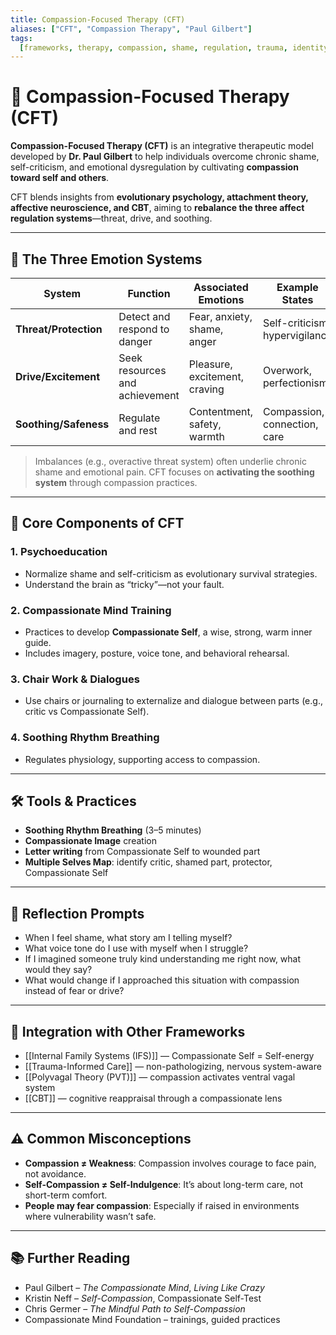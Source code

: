 ```yaml
---
title: Compassion-Focused Therapy (CFT)
aliases: ["CFT", "Compassion Therapy", "Paul Gilbert"]
tags:
  [frameworks, therapy, compassion, shame, regulation, trauma, identity, CBT]
---
```


<!-- @format -->

# 🌼 Compassion-Focused Therapy (CFT)

**Compassion-Focused Therapy (CFT)** is an integrative therapeutic model developed by **Dr. Paul Gilbert** to help individuals overcome chronic shame, self-criticism, and emotional dysregulation by cultivating **compassion toward self and others**.

CFT blends insights from **evolutionary psychology, attachment theory, affective neuroscience, and CBT**, aiming to **rebalance the three affect regulation systems**—threat, drive, and soothing.

---

## 🧠 The Three Emotion Systems

| System                | Function                       | Associated Emotions           | Example States                 |
| --------------------- | ------------------------------ | ----------------------------- | ------------------------------ |
| **Threat/Protection** | Detect and respond to danger   | Fear, anxiety, shame, anger   | Self-criticism, hypervigilance |
| **Drive/Excitement**  | Seek resources and achievement | Pleasure, excitement, craving | Overwork, perfectionism        |
| **Soothing/Safeness** | Regulate and rest              | Contentment, safety, warmth   | Compassion, connection, care   |

> Imbalances (e.g., overactive threat system) often underlie chronic shame and emotional pain. CFT focuses on **activating the soothing system** through compassion practices.

---

## 💠 Core Components of CFT

### 1. **Psychoeducation**

- Normalize shame and self-criticism as evolutionary survival strategies.
- Understand the brain as “tricky”—not your fault.

### 2. **Compassionate Mind Training**

- Practices to develop **Compassionate Self**, a wise, strong, warm inner guide.
- Includes imagery, posture, voice tone, and behavioral rehearsal.

### 3. **Chair Work & Dialogues**

- Use chairs or journaling to externalize and dialogue between parts (e.g., critic vs Compassionate Self).

### 4. **Soothing Rhythm Breathing**

- Regulates physiology, supporting access to compassion.

---

## 🛠️ Tools & Practices

- **Soothing Rhythm Breathing** (3–5 minutes)
- **Compassionate Image** creation
- **Letter writing** from Compassionate Self to wounded part
- **Multiple Selves Map**: identify critic, shamed part, protector, Compassionate Self

---

## 💬 Reflection Prompts

- When I feel shame, what story am I telling myself?
- What voice tone do I use with myself when I struggle?
- If I imagined someone truly kind understanding me right now, what would they say?
- What would change if I approached this situation with compassion instead of fear or drive?

---

## 🔄 Integration with Other Frameworks

- [[Internal Family Systems (IFS)]] — Compassionate Self = Self-energy
- [[Trauma-Informed Care]] — non-pathologizing, nervous system-aware
- [[Polyvagal Theory (PVT)]] — compassion activates ventral vagal system
- [[CBT]] — cognitive reappraisal through a compassionate lens

---

## ⚠️ Common Misconceptions

- **Compassion ≠ Weakness**: Compassion involves courage to face pain, not avoidance.
- **Self-Compassion ≠ Self-Indulgence**: It’s about long-term care, not short-term comfort.
- **People may fear compassion**: Especially if raised in environments where vulnerability wasn’t safe.

---

## 📚 Further Reading

- Paul Gilbert – _The Compassionate Mind_, _Living Like Crazy_
- Kristin Neff – _Self-Compassion_, Compassionate Self-Test
- Chris Germer – _The Mindful Path to Self-Compassion_
- Compassionate Mind Foundation – trainings, guided practices
